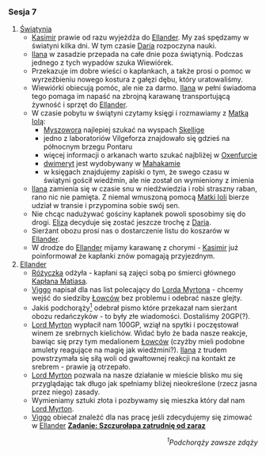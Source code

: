 ### Sesja 7
1. [Świątynia](#l_smelitele)
    - [Kasimir](#g_kasimir) prawie od razu wyjeżdża do [Ellander](#l_ellander). My zaś spędzamy w światyni kilka dni. W tym czasie [Daria](#p_daria) rozpoczyna nauki.
    - [Ilana](#g_ilana) w zasadzie przepada na całe dnie poza świątynią. Podczas jednego z tych wypadów szuka Wiewiórek.
    - Przekazuje im dobre wieści o kapłankach, a także prosi o pomoc w wyrzeźbieniu nowego kostura z gałęzi dębu, który uratowaliśmy.
    - Wiewiórki obiecują pomóc, ale nie za darmo. [Ilana](#g_ilana) w pełni świadoma tego pomaga im napaść na zbrojną karawanę transportującą żywność i sprzęt do [Ellander](#l_ellander).
    - W czasie pobytu w świątyni czytamy księgi i rozmawiamy z [Matką Iolą](#p_matka_iola):
        - [Myszowora](#p_myszowor) najlepiej szukać na wyspach [Skellige](#l_wyspy_skellige)
        - jedno z laboratoriów Vilgeforza znajdowało się gdzieś na północnym brzegu Pontaru
        - więcej informacji o arkanach warto szukać najbliżej w [Oxenfurcie](#l_oxenfurt)
        - [dwimeryt](#r_dwimeryt) jest wydobywany w [Mahakamie](#l_mahakam)
        - w księgach znajdujemy zapiski o tym, że swego czasu w świątyni gościł wiedźmin, ale nie został on wymieniony z imienia
    - [Ilana](#g_ilana) zamienia się w czasie snu w niedźwiedzia i robi straszny raban, rano nic nie pamięta. Z niemal wmuszoną pomocą [Matki Ioli](#p_matka_iola) bierze udział w transie i przypomina sobie swój sen.
    - Nie chcąc nadużywać gościny kapłanek powoli sposobimy się do drogi. [Eliza](#p_eliza) decyduje się zostać jeszcze trochę z [Darią](#p_daria).
    - Sierżant obozu prosi nas o dostarczenie listu do koszarów w [Ellander](#l_ellander).
    - W drodze do [Ellander](#l_ellander) mijamy karawanę z chorymi - [Kasimir](#g_kasimir) już poinformował że kapłanki znów pomagają przyjezdnym.
2. [Ellander](#l_m_ellander)
    - [Różyczka](#l_rozyczka) odżyła - kapłani są zajęci sobą po śmierci głównego [Kapłana Matiasa](#p_kaplan_matias).
    - [Viggo](#p_viggo_regner) napisał dla nas list polecający do [Lorda Myrtona](#p_lord_myrton) - chcemy wejść do siedziby [Łowców](#r_lowca) bez problemu i odebrać nasze glejty.
    - Jakiś podchorąży[<sup>1</sup>](#ad1) odebrał pismo które przekazał nam sierżant obozu redańczyków - to były złe wiadomości. Dostaliśmy 20GP(?).
    - [Lord Myrton](#p_lord_myrton) wypłacił nam 100GP, wziął na spytki i poczęstował winem ze srebrnych kielichów. Widać było że bada nasze reakcje, bawiąc się przy tym medalionem [Łowców](#r_lowca) (czyżby mieli podobne amulety reagujące na magię jak wiedźmini?). [Ilana](#g_ilana) z trudem powstrzymała się siłą woli od gwałtownej reakcji na kontakt ze srebrem - prawie ją otrzepało.
    - [Lord Myrton](#p_lord_myrton) pozwala na nasze działanie w mieście blisko mu się przyglądając tak długo jak spełniamy bliżej nieokreślone (rzecz jasna przez niego) zasady.
    - Wymieniamy sztuki złota i pozbywamy się mieszka który dał nam [Lord Myrton](#p_lord_myrton).
    - [Viggo](#p_viggo_regner) obiecał znaleźć dla nas pracę jeśli zdecydujemy się zimować w [Ellander](#l_m_ellander) **[Zadanie: Szczurołapa zatrudnię od zaraz](#z_q8)**
<div align="right"><i><a id='ad1'></a><sup>1</sup>Podchorąży zawsze zdąży</i></div>
